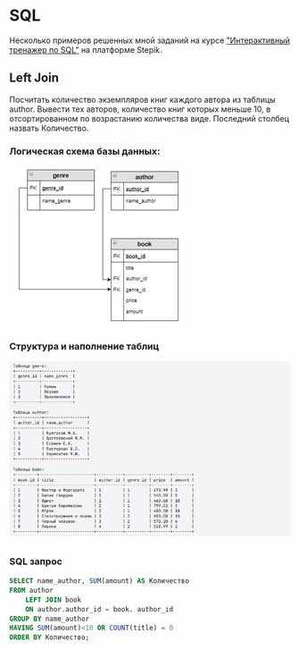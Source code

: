 # SQL

Несколько примеров решенных мной заданий на курсе ["Интерактивный тренажер по SQL"](https://stepik.org/course/63054) на платформе Stepik.

## Left Join

Посчитать количество экземпляров книг каждого автора из таблицы author. Вывести тех авторов, количество книг которых меньше 10, в отсортированном по возрастанию количества виде. Последний столбец назвать Количество.

### Логическая схема базы данных:

![LSBD](https://github.com/AlexeyBaraguzin/sql-examples/blob/main/assets/left_join_lsbd.jpg)

### Структура и наполнение таблиц

![SNT](https://github.com/AlexeyBaraguzin/sql-examples/blob/main/assets/left_join_snt.jpg)

### SQL запрос

```SQL
SELECT name_author, SUM(amount) AS Количество
FROM author
    LEFT JOIN book
    ON author.author_id = book. author_id
GROUP BY name_author
HAVING SUM(amount)<10 OR COUNT(title) = 0
ORDER BY Количество;
```
